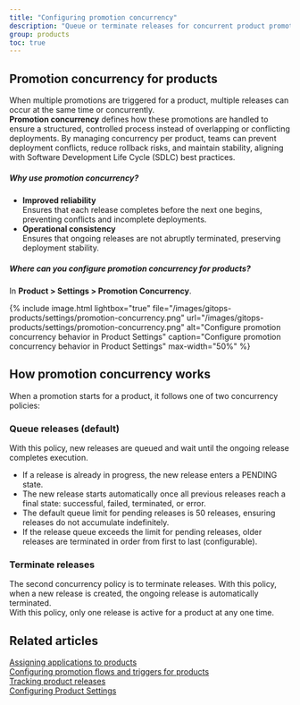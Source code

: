 ```yaml
---
title: "Configuring promotion concurrency"
description: "Queue or terminate releases for concurrent product promotions"
group: products
toc: true
---
```


## Promotion concurrency for products

When multiple promotions are triggered for a product, multiple releases can occur at the same time or concurrently.  
**Promotion concurrency** defines how these promotions are handled to ensure a structured, controlled process instead of overlapping or conflicting deployments.
By managing concurrency per product, teams can prevent deployment conflicts, reduce rollback risks, and maintain stability, aligning with Software Development Life Cycle (SDLC) best practices.




##### Why use promotion concurrency?
* **Improved reliability**  
  Ensures that each release completes before the next one begins, preventing conflicts and incomplete deployments.
* **Operational consistency**  
  Ensures that ongoing releases are not abruptly terminated, preserving deployment stability.

##### Where can you configure promotion concurrency for products? 
In **Product > Settings > Promotion Concurrency**.

{% include
 image.html
 lightbox="true"
 file="/images/gitops-products/settings/promotion-concurrency.png"
 url="/images/gitops-products/settings/promotion-concurrency.png"
 alt="Configure promotion concurrency behavior in Product Settings"
 caption="Configure promotion concurrency behavior in Product Settings"
    max-width="50%"
%} 

## How promotion concurrency works
When a promotion starts for a product, it follows one of two concurrency policies:

### Queue releases (default)
With this policy, new releases are queued and wait until the ongoing release completes execution.
* If a release is already in progress, the new release enters a PENDING state.
* The new release starts automatically once all previous releases reach a final state: successful, failed, terminated, or error.
* The default queue limit for pending releases is 50 releases, ensuring releases do not accumulate indefinitely.
* If the release queue exceeds the limit for pending releases, older releases are terminated in order from first to last (configurable).

### Terminate releases
The second concurrency policy is to terminate releases. With this policy, when a new release is created, the ongoing release is automatically terminated.  
With this policy, only one release is active for a product at any one time. 


## Related articles
[Assigning applications to products]({{site.baseurl}}/docs/products/assign-applications/)   
[Configuring promotion flows and triggers for products]({{site.baseurl}}/docs/products/promotion-flow-triggers/)   
[Tracking product releases]({{site.baseurl}}/docs/promotions/releases/)  
[Configuring Product Settings]({{site.baseurl}}/docs/products/configure-product-settings/)  



<!--- ## Example scenarios

### Scenario 1: Standard queued promotion releases (default behavior)
A product has a promotion in progress for version v1.2.0.
A new promotion for version v1.3.0 is triggered while v1.2.0 is still in progress.
The v1.3.0 release enters a PENDING state until v1.2.0 reaches a final status (successful, failed, terminated).
Once v1.2.0 completes, v1.3.0 automatically starts its promotion.

### Scenario 2: Terminating active releases for faster iteration
A promotion for v1.2.0 is currently deploying.
A critical bug fix in v1.3.0 needs to be released immediately.
The user configures concurrency: terminate with policy: promotionFlow, meaning only releases using the same promotion flow are terminated.
The v1.2.0 release stops immediately, and v1.3.0 starts.

Scenario 3: Managing the Queue Size
A team has automated releases that generate a backlog of 60 promotions.
Since the queue limit is 50, the system automatically terminates older releases (FIFO order) to maintain the limit.
The most recent 50 releases remain in the queue, while the 10 oldest ones are removed.
Configuration Options
To control concurrency behavior, users can define settings in their promotion configuration:

-->